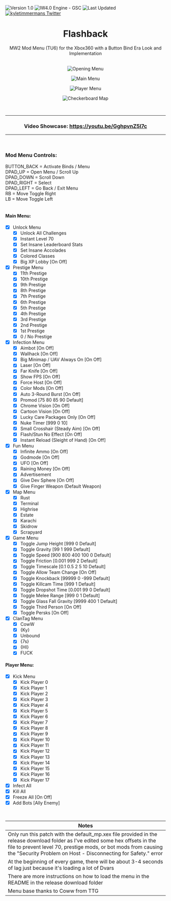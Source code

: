 ![Version 1.0](https://img.shields.io/badge/version-v1.0-orange.svg)
![IW4.0 Engine - GSC](https://img.shields.io/badge/IW4.0_Engine-GSC-blue.svg)
![Last Updated](https://img.shields.io/github/last-commit/kyletimmermans/flashback?color=success)
[![kyletimmermans Twitter](http://img.shields.io/twitter/url/http/shields.io.svg?style=social&label=Follow)](https://twitter.com/kyletimmermans)

# <div align="center">Flashback</div>

<div align="center">MW2 Mod Menu (TU6) for the Xbox360 with a Button Bind Era Look and Implementation</div>

</br>

<p align="center">
  <img src="https://github.com/kyletimmermans/flashback/blob/main/media/checkerboard.png?raw=true" alt="Opening Menu"/>
</p>

<p align="center">
  <img src="https://github.com/kyletimmermans/flashback/blob/main/media/opening.png?raw=true" alt="Main Menu"/>
</p>

<p align="center">
  <img src="https://github.com/kyletimmermans/flashback/blob/main/media/main.png?raw=true" alt="Player Menu"/>
</p>

<p align="center">
  <img src="https://github.com/kyletimmermans/flashback/blob/main/media/player.png?raw=true" alt="Checkerboard Map"/>
</p>

</br>

----------------------------------------------
### <div align="center">Video Showcase: https://youtu.be/GghpvnZ5l7c</div>
----------------------------------------------

</br>


### <div>Mod Menu Controls:</div>
<div>BUTTON_BACK = Activate Binds / Menu</div>
<div>DPAD_UP = Open Menu / Scroll Up</div>
<div>DPAD_DOWN = Scroll Down</div>
<div>DPAD_RIGHT = Select</div>
<div>DPAD_LEFT = Go Back / Exit Menu</div>
<div>RB = Move Toggle Right</div>
<div>LB = Move Toggle Left</div>

</br>

#### Main Menu:
- [x] Unlock Menu
  - [x] Unlock All Challenges
  - [x] Instant Level 70
  - [x] Set Insane Leaderboard Stats
  - [x] Set Insane Accolades
  - [x] Colored Classes
  - [x] Big XP Lobby [On Off] 
- [x] Prestige Menu
  - [x] 11th Prestige
  - [x] 10th Prestige
  - [x] 9th Prestige
  - [x] 8th Prestige
  - [x] 7th Prestige
  - [x] 6th Prestige
  - [x] 5th Prestige
  - [x] 4th Prestige
  - [x] 3rd Prestige
  - [x] 2nd Prestige
  - [x] 1st Prestige
  - [x] 0 / No Prestige
- [x] Infection Menu
  - [x] Aimbot [On Off]
  - [x] Wallhack [On Off]
  - [x] Big Minimap / UAV Always On [On Off]
  - [x] Laser [On Off]
  - [x] Far Knife [On Off]
  - [x] Show FPS [On Off]
  - [x] Force Host [On Off]
  - [x] Color Mods [On Off]
  - [x] Auto 3-Round Burst [On Off]
  - [x] Promod [75 80 85 90 Default]
  - [x] Chrome Vision [On Off]
  - [x] Cartoon Vision [On Off]
  - [x] Lucky Care Packages Only [On Off]
  - [x] Nuke Timer [999 0 10]
  - [x] Small Crosshair (Steady Aim) [On Off]
  - [x] Flash/Stun No Effect [On Off]
  - [x] Instant Reload (Sleight of Hand) [On Off]
- [x] Fun Menu
  - [x] Infinite Ammo [On Off]
  - [x] Godmode [On Off]
  - [x] UFO [On Off]
  - [x] Raining Money [On Off]
  - [x] Advertisement
  - [x] Give Dev Sphere [On Off]
  - [x] Give Finger Weapon (Default Weapon) 
- [x] Map Menu
  - [x] Rust
  - [x] Terminal
  - [x] Highrise
  - [x] Estate
  - [x] Karachi
  - [x] Skidrow
  - [x] Scrapyard
- [x] Game Menu
  - [x] Toggle Jump Height [999 0 Default]
  - [x] Toggle Gravity [99 1 999 Default]
  - [x] Toggle Speed [900 800 400 100 0 Default]
  - [x] Toggle Friction [0.001 999 2 Default]
  - [x] Toggle Timescale [0.1 0.5 2 5 10 Default]
  - [x] Toggle Allow Team Change [On Off]
  - [x] Toggle Knockback [99999 0 -999 Default]
  - [x] Toggle Killcam Time [999 1 Default]
  - [x] Toggle Dropshot Time [0.001 99 0 Default]
  - [x] Toggle Melee Range [999 0 1 Default]
  - [x] Toggle Glass Fall Gravity [9999 400 1 Default]
  - [x] Toggle Third Person [On Off]
  - [x] Toggle Persks [On Off]
- [x] ClanTag Menu
  - [x] CowW
  - [x] {Ky}
  - [x] Unbound
  - [x] {7s}
  - [x] {HI}
  - [x] FUCK

#### Player Menu:
- [x] Kick Menu
  - [x] Kick Player 0
  - [x] Kick Player 1
  - [x] Kick Player 2
  - [x] Kick Player 3
  - [x] Kick Player 4
  - [x] Kick Player 5
  - [x] Kick Player 6
  - [x] Kick Player 7
  - [x] Kick Player 8
  - [x] Kick Player 9
  - [x] Kick Player 10
  - [x] Kick Player 11
  - [x] Kick Player 12
  - [x] Kick Player 13
  - [x] Kick Player 14
  - [x] Kick Player 15
  - [x] Kick Player 16
  - [x] Kick Player 17
- [x] Infect All 
- [x] Kill All
- [x] Freeze All [On Off]
- [x] Add Bots [Ally Enemy]

</br>

| Notes |
| --- |
| Only run this patch with the default_mp.xex file provided in the release download folder as I've edited some hex offsets in the file to prevent level 70, prestige mods, or bot mods from causing the "Security Problem on Host - Disconnecting for Safety." error |
| At the beginning of every game, there will be about 3-4 seconds of lag just because it's loading a lot of Dvars |
| There are more instructions on how to load the menu in the README in the release download folder |
| Menu base thanks to Coww from TTG |
